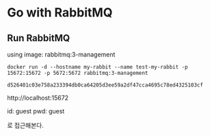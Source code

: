 # Go with RabbitMQ

## Run RabbitMQ

using image: rabbitmq:3-management

```
docker run -d --hostname my-rabbit --name test-my-rabbit -p 15672:15672 -p 5672:5672 rabbitmq:3-management

d526401c03e758a233394db0ca64205d3ee59a2df47cca4695c78ed4325103cf
```

http://localhost:15672 

id: guest
pwd: guest

로 접근해본다. 

## 